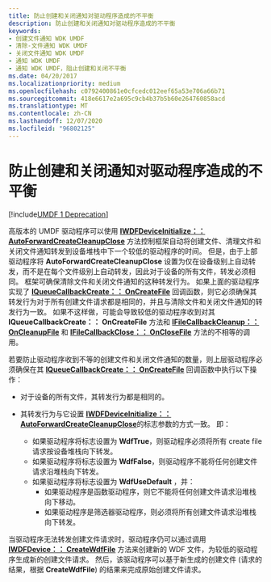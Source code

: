```yaml
---
title: 防止创建和关闭通知对驱动程序造成的不平衡
description: 防止创建和关闭通知对驱动程序造成的不平衡
keywords:
- 创建文件通知 WDK UMDF
- 清除-文件通知 WDK UMDF
- 关闭文件通知 WDK UMDF
- 通知 WDK UMDF
- 通知 WDK UMDF，阻止创建和关闭不平衡
ms.date: 04/20/2017
ms.localizationpriority: medium
ms.openlocfilehash: c0792400861e0cfcedc012eef65a53e706a66b71
ms.sourcegitcommit: 418e6617e2a695c9cb4b37b5b60e264760858acd
ms.translationtype: MT
ms.contentlocale: zh-CN
ms.lasthandoff: 12/07/2020
ms.locfileid: "96802125"
---
```

# <a name="preventing-an-imbalance-of-create-and-close-notifications-to-a-driver"></a>防止创建和关闭通知对驱动程序造成的不平衡


[!include[UMDF 1 Deprecation](../includes/umdf-1-deprecation.md)]

高版本的 UMDF 驱动程序可以使用 [**IWDFDeviceInitialize：： AutoForwardCreateCleanupClose**](/windows-hardware/drivers/ddi/wudfddi/nf-wudfddi-iwdfdeviceinitialize-autoforwardcreatecleanupclose) 方法控制框架自动将创建文件、清理文件和关闭文件通知转发到设备堆栈中下一个较低的驱动程序的时间。 但是，由于上部驱动程序将 **AutoForwardCreateCleanupClose** 设置为仅在设备级别上自动转发，而不是在每个文件级别上自动转发，因此对于设备的所有文件，转发必须相同。 框架可确保清除文件和关闭文件通知的这种转发行为。 如果上面的驱动程序实现了 [**IQueueCallbackCreate：： OnCreateFile**](/windows-hardware/drivers/ddi/wudfddi/nf-wudfddi-iqueuecallbackcreate-oncreatefile) 回调函数，则它必须确保其转发行为对于所有创建文件请求都是相同的，并且与清除文件和关闭文件通知的转发行为一致。 如果不这样做，可能会导致较低的驱动程序收到对其 **IQueueCallbackCreate：： OnCreateFile** 方法和 [**IFileCallbackCleanup：： OnCleanupFile**](/windows-hardware/drivers/ddi/wudfddi/nf-wudfddi-ifilecallbackcleanup-oncleanupfile) 和 [**IFileCallbackClose：： OnCloseFile**](/windows-hardware/drivers/ddi/wudfddi/nf-wudfddi-ifilecallbackclose-onclosefile) 方法的不相等的调用。

若要防止驱动程序收到不等的创建文件和关闭文件通知的数量，则上层驱动程序必须确保在其 [**IQueueCallbackCreate：： OnCreateFile**](/windows-hardware/drivers/ddi/wudfddi/nf-wudfddi-iqueuecallbackcreate-oncreatefile) 回调函数中执行以下操作：

-   对于设备的所有文件，其转发行为都是相同的。

-   其转发行为与它设置 [**IWDFDeviceInitialize：： AutoForwardCreateCleanupClose**](/windows-hardware/drivers/ddi/wudfddi/nf-wudfddi-iwdfdeviceinitialize-autoforwardcreatecleanupclose)的标志参数的方式一致。 即：
    -   如果驱动程序将标志设置为 **WdfTrue**，则驱动程序必须将所有 create file 请求按设备堆栈向下转发。
    -   如果驱动程序将标志设置为 **WdfFalse**，则驱动程序不能将任何创建文件请求沿堆栈向下转发。
    -   如果驱动程序将标志设置为 **WdfUseDefault** ，并：
        -   如果驱动程序是函数驱动程序，则它不能将任何创建文件请求沿堆栈向下移动。
        -   如果驱动程序是筛选器驱动程序，则必须将所有创建文件请求沿堆栈向下转发。

当驱动程序无法转发创建文件请求时，驱动程序仍可以通过调用 [**IWDFDevice：： CreateWdfFile**](/windows-hardware/drivers/ddi/wudfddi/nf-wudfddi-iwdfdevice-createwdffile) 方法来创建新的 WDF 文件，为较低的驱动程序生成新的创建文件请求。 然后，该驱动程序可以基于新生成的创建文件 (请求的结果，根据 **CreateWdfFile**) 的结果来完成原始创建文件请求。

 

